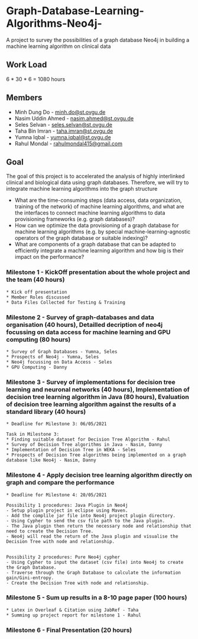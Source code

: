 # Graph-Database-Learning-Algorithms-Neo4j-
A project to survey the possibilities of a graph database Neo4j in building a machine learning algorithm on clinical data


## Work Load

6 * 30 * 6 = 1080 hours

## Members

* Minh Dung Do - minh.do@st.ovgu.de
* Nasim Uddin Ahmed - nasim.ahmed@st.ovgu.de
* Seles Selvan - seles.selvan@st.ovgu.de
* Taha Bin Imran - taha.imran@st.ovgu.de
* Yumna Iqbal - yumna.iqbal@st.ovgu.de
* Rahul Mondal - rahulmondal415@gmail.com

## Goal 
The goal of this project is to accelerated the analysis of highly interlinked clinical and biological data using graph databases. Therefore, we will try to integrate machine learning algorithms into the graph structure

* What are the time-consuming steps (data access, data organization, training of the network) of machine learning algorithms, and what are the interfaces to connect machine learning algorithms to data provisioning frameworks (e.g. graph databases)?
* How can we optimize the data provisioning of a graph database for machine learning algorithms (e.g. by special machine-learning-agnostic operators of the graph database or suitable indexing)?
* What are components of a graph database that can be adapted to efficiently integrate a machine learning algorithm and how big is their impact on the performance?


### Milestone 1 - KickOff presentation about the whole project and the team (40 hours)

```
* Kick off presentation 
* Member Roles discussed
* Data Files Collected for Testing & Training

```
### Milestone 2 - Survey of graph-databases and data organisation (40 hours), Detailled decription of neo4j focussing on data access for machine learning and GPU computing (80 hours)

```
* Survey of Graph Databases - Yumna, Seles
* Prospects of Neo4j - Yumna, Seles
* Neo4j focussing on Data Access - Seles
* GPU Computing - Danny

```
### Milestone 3 - Survey of implementations for decision tree learning and neuronal networks (40 hours), Implementation of decision tree learning algorithm in Java (80 hours), Evaluation of decision tree learning algorithm against the results of a standard library  (40 hours) 

```
* Deadline for Milestone 3: 06/05/2021

Task in Milestone 3:
* Finding suitable dataset for Decision Tree Algorithm - Rahul
* Survey of Decision Tree algorithms in Java - Nasim, Danny
* Implementation of Decision Tree in WEKA - Seles
* Prospects of Decision Tree algorithms being implemented on a graph database like Neo4j - Nasim, Danny

```

### Milestone 4 - Apply decision tree learning algorithm directly on graph and compare the performance

```
* Deadline for Milestone 4: 20/05/2021

Possibility 1 procedures: Java Plugin in Neo4j
- Setup plugin project in eclipse using Maven.
- Add the complile jar file into Neo4j project plugin directory.
- Using Cypher to send the csv file path to the Java plugin.
- The Java plugin then return the necessary node and relationship that need to create the Decision Tree.
- Neo4j will read the return of the Java plugin and visualise the Decision Tree with node and relationship.


Possibility 2 procedures: Pure Neo4j cypher
- Using Cypher to input the dataset (csv file) into Neo4j to create the Graph Database.
- Traverse through the Graph Database to calculate the information gain/Gini-entropy.
- Create the Decision Tree with node and relationship.
```

### Milestone 5 - Sum up results in a 8-10 page paper (100 hours)

```
* Latex in Overleaf & Citation using JabRef - Taha
* Summing up project report for milestone 1 - Rahul

```

### Milestone 6 - Final Presentation (20 hours)

